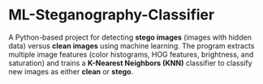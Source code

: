 # ML-Steganography-Classifier
A Python-based project for detecting **stego images** (images with hidden data) versus **clean images** using machine learning.   The program extracts multiple image features (color histograms, HOG features, brightness, and saturation) and trains a **K-Nearest Neighbors (KNN)** classifier to classify new images as either **clean** or **stego**.
